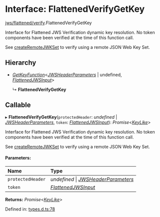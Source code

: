 # Interface: FlattenedVerifyGetKey

[jws/flattened/verify](../modules/jws_flattened_verify.md).FlattenedVerifyGetKey

Interface for Flattened JWS Verification dynamic key resolution.
No token components have been verified at the time of this function call.

See [createRemoteJWKSet](../functions/jwks_remote.createremotejwkset.md#function-createremotejwkset)
to verify using a remote JSON Web Key Set.

## Hierarchy

* [*GetKeyFunction*](types.getkeyfunction.md)<[*JWSHeaderParameters*](types.jwsheaderparameters.md) \| undefined, [*FlattenedJWSInput*](types.flattenedjwsinput.md)\>

  ↳ **FlattenedVerifyGetKey**

## Callable

▸ **FlattenedVerifyGetKey**(`protectedHeader`: *undefined* \| [*JWSHeaderParameters*](types.jwsheaderparameters.md), `token`: [*FlattenedJWSInput*](types.flattenedjwsinput.md)): *Promise*<[*KeyLike*](../types/types.keylike.md)\>

Interface for Flattened JWS Verification dynamic key resolution.
No token components have been verified at the time of this function call.

See [createRemoteJWKSet](../functions/jwks_remote.createremotejwkset.md#function-createremotejwkset)
to verify using a remote JSON Web Key Set.

#### Parameters:

Name | Type |
:------ | :------ |
`protectedHeader` | *undefined* \| [*JWSHeaderParameters*](types.jwsheaderparameters.md) |
`token` | [*FlattenedJWSInput*](types.flattenedjwsinput.md) |

**Returns:** *Promise*<[*KeyLike*](../types/types.keylike.md)\>

Defined in: [types.d.ts:78](https://github.com/panva/jose/blob/v3.11.5/src/types.d.ts#L78)
